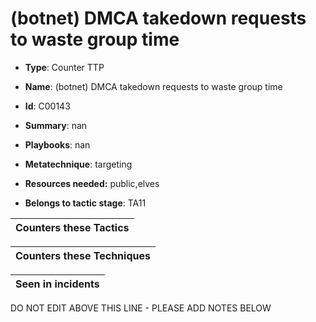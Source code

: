 # (botnet) DMCA takedown requests to waste group time

* **Type**: Counter TTP

* **Name**: (botnet) DMCA takedown requests to waste group time

* **Id**: C00143

* **Summary**: nan

* **Playbooks**: nan

* **Metatechnique**: targeting

* **Resources needed:** public,elves

* **Belongs to tactic stage**: TA11


| Counters these Tactics |
| ---------------------- |



| Counters these Techniques |
| ------------------------- |



| Seen in incidents |
| ----------------- |


DO NOT EDIT ABOVE THIS LINE - PLEASE ADD NOTES BELOW